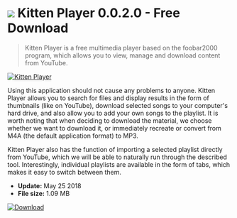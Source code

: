 # ![](https://cdn.softexe.net/static/icon/5/kitten-player-10230.png) Kitten Player 0.0.2.0 - Free Download

> Kitten Player is a free multimedia player based on the foobar2000 program, which allows you to view, manage and download content from YouTube.

[![Kitten Player](https://gallery.dpcdn.pl/imgc/Tools/82675/g_-_420x350_1.5_-_xece0829c-ff8e-4f94-a9b6-15ef4d76f700.jpg)](https://softexe.net/win/multimedia/audio-video-players/kitten-player:pRbcR.html)

Using this application should not cause any problems to anyone. Kitten Player allows you to search for files and display results in the form of thumbnails (like on YouTube), download selected songs to your computer's hard drive, and also allow you to add your own songs to the playlist. It is worth noting that when deciding to download the material, we choose whether we want to download it, or immediately recreate or convert from M4A (the default application format) to MP3.
 
 Kitten Player also has the function of importing a selected playlist directly from YouTube, which we will be able to naturally run through the described tool. Interestingly, individual playlists are available in the form of tabs, which makes it easy to switch between them.


- **Update:** May 25 2018
- **File size:** 1.09 MB

[![Download](https://cdn.softexe.net/static/img/download.png)](https://softexe.net/win/multimedia/audio-video-players/kitten-player:pRbcR.html)

